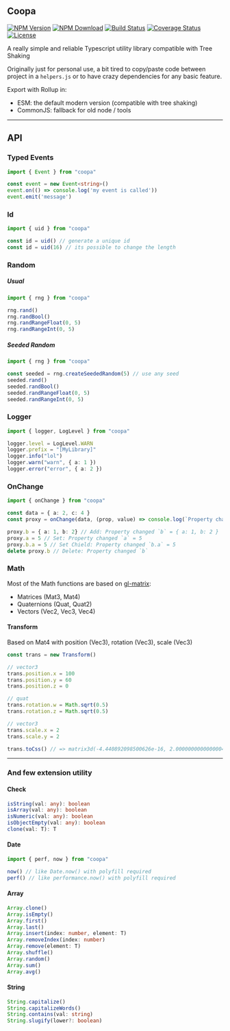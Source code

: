 ## Coopa

[![NPM Version](https://img.shields.io/npm/v/coopa.svg)](https://npmjs.org/package/coopa)
[![NPM Download](https://img.shields.io/npm/dm/coopa.svg)](https://npmjs.org/package/coopa)
[![Build Status](https://travis-ci.org/kefniark/Coopa.svg?branch=master)](https://travis-ci.org/kefniark/Coopa)
[![Coverage Status](https://coveralls.io/repos/github/kefniark/Coopa/badge.svg?branch=master)](https://coveralls.io/github/kefniark/Coopa?branch=master)
[![License](https://img.shields.io/npm/l/coopa.svg)](https://npmjs.org/package/coopa)

A really simple and reliable Typescript utility library compatible with Tree Shaking

Originally just for personal use, a bit tired to copy/paste code between project in a `helpers.js` or to have crazy dependencies for any basic feature.

Export with Rollup in:
* ESM: the default modern version (compatible with tree shaking)
* CommonJS: fallback for old node / tools

___

## API

### Typed Events
```ts
import { Event } from "coopa"

const event = new Event<string>()
event.on(() => console.log('my event is called'))
event.emit('message')
```
### Id
```ts
import { uid } from "coopa"

const id = uid() // generate a unique id
const id = uid(16) // its possible to change the length
```
### Random

##### Usual
```ts
import { rng } from "coopa"

rng.rand()
rng.randBool()
rng.randRangeFloat(0, 5)
rng.randRangeInt(0, 5)
```

##### Seeded Random
```ts
import { rng } from "coopa"

const seeded = rng.createSeededRandom(5) // use any seed
seeded.rand()
seeded.randBool()
seeded.randRangeFloat(0, 5)
seeded.randRangeInt(0, 5)
```

### Logger
```ts
import { logger, LogLevel } from "coopa"

logger.level = LogLevel.WARN
logger.prefix = "[MyLibrary]"
logger.info("lol")
logger.warn("warn", { a: 1 })
logger.error("error", { a: 2 })
```

### OnChange
```ts
import { onChange } from "coopa"

const data = { a: 2, c: 4 }
const proxy = onChange(data, (prop, value) => console.log(`Property changed ${prop} = ${value}`))

proxy.b = { a: 1, b: 2} // Add: Property changed `b` = { a: 1, b: 2 }
proxy.a = 5 // Set: Property changed `a` = 5
proxy.b.a = 5 // Set Chield: Property changed `b.a` = 5
delete proxy.b // Delete: Property changed `b`
```

### Math

Most of the Math functions are based on [gl-matrix](https://github.com/toji/gl-matrix/):
* Matrices (Mat3, Mat4)
* Quaternions (Quat, Quat2)
* Vectors (Vec2, Vec3, Vec4)

#### Transform
Based on Mat4 with position (Vec3), rotation (Vec3), scale (Vec3)
```ts
const trans = new Transform()

// vector3
trans.position.x = 100
trans.position.y = 60
trans.position.z = 0

// quat
trans.rotation.w = Math.sqrt(0.5)
trans.rotation.z = Math.sqrt(0.5)

// vector3
trans.scale.x = 2
trans.scale.y = 2

trans.toCss() // => matrix3d(-4.440892098500626e-16, 2.0000000000000004, 0, 0, -2.0000000000000004, -4.440892098500626e-16, 0, 0, 0, 0, 1, 0, 100, 60, 0, 1)

```
___
### And few extension utility

#### Check
```ts
isString(val: any): boolean
isArray(val: any): boolean
isNumeric(val: any): boolean
isObjectEmpty(val: any): boolean
clone(val: T): T
```

#### Date
```ts
import { perf, now } from "coopa"

now() // like Date.now() with polyfill required
perf() // like performance.now() with polyfill required
```


#### Array
```ts
Array.clone()
Array.isEmpty()
Array.first()
Array.last()
Array.insert(index: number, element: T)
Array.removeIndex(index: number)
Array.remove(element: T)
Array.shuffle()
Array.random()
Array.sum()
Array.avg()
```

#### String
```ts
String.capitalize()
String.capitalizeWords()
String.contains(val: string)
String.slugify(lower?: boolean)
```
